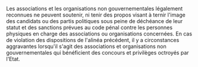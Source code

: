 Les associations et les organisations non gouvernementales légalement reconnues ne peuvent soutenir, ni tenir des propos visant à ternir l'image des candidats ou des partis politiques sous peine de déchéance de leur statut et des sanctions prévues au code pénal contre les personnes physiques en charge des associations ou organisations concernées.
En cas de violation des dispositions de l'alinéa précédent, il y a circonstances aggravantes lorsqu'il s'agit des associations et organisations non gouvernementales qui bénéficient des concours et privilèges octroyés par l'Etat.